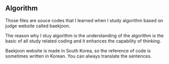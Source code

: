 ## Algorithm

Those files are souce codes that I learned when I study algorithm based on judge website called baekjoon.

The reason why I stuy algorithm is the understanding of the algorithm is the basic of all study related coding and it enhances the capability of thinking. 


 Baekjoon website is made in South Korea, so the reference of code is sometimes written in Korean. You can always translate the sentences.  